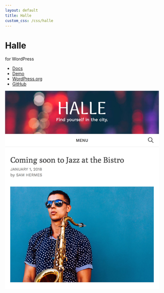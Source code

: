 ```yaml
---
layout: default
title: Halle
custom_css: /css/halle
---
```

<div class="halle-intro">
	<div class="halle-intro-text">
		<div class="halle-title">
			<h1>Halle</h1>
			<p class="subhead">for WordPress</p>
		</div>
		<ul class="halle-nav">
			<li><a href="/halle/docs">Docs</a></li>
			<li><a href="https://samhermes.co/halle-demo">Demo</a></li>
			<li class="external"><a href="https://wordpress.org/themes/halle/">WordPress.org</a></li>
			<li class="external"><a href="https://github.com/samhermes/halle">GitHub</a></li>
		</ul>
	</div>
	<div class="halle-intro-image">
		<picture>
			<source srcset="/img/projects/halle-large.jpg" media="(min-width: 50em)">
			<img src="/img/projects/halle-small.jpg" alt="Halle screenshot">
		</picture>
	</div>
</div>

